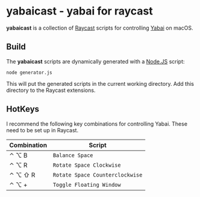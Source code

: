 # yabaicast - yabai for raycast
**yabaicast** is a collection of [Raycast](https://www.raycast.com/) scripts for controlling [Yabai](https://github.com/koekeishiya/yabai) on macOS.
## Build
The **yabaicast** scripts are dynamically generated with a [Node.JS](https://nodejs.org/) script:
```
node generator.js
```
This will put the generated scripts in the current working directory. Add this directory to the Raycast extensions.

## HotKeys
I recommend the following key combinations for controlling Yabai. These need to be set up in Raycast.

| Combination | Script |
| - | - |
| ⌃ ⌥ B| ``Balance Space`` |
| ⌃ ⌥ R| ``Rotate Space Clockwise`` |
| ⌃ ⌥ ⇧ R| ``Rotate Space Counterclockwise`` |
| ⌃ ⌥ +| ``Toggle Floating Window`` |